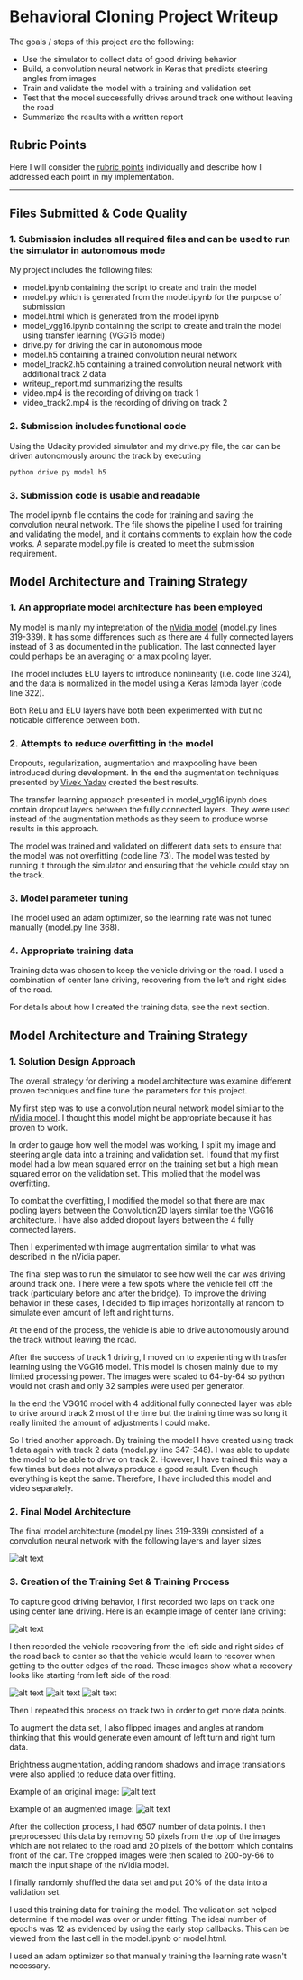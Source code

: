 # Behavioral Cloning Project Writeup

The goals / steps of this project are the following:
* Use the simulator to collect data of good driving behavior
* Build, a convolution neural network in Keras that predicts steering angles from images
* Train and validate the model with a training and validation set
* Test that the model successfully drives around track one without leaving the road
* Summarize the results with a written report


[//]: # (Image References)

[image1]: ./images/Model_Architecture.png "Model Architecture"
[image2]: ./images/center_2017_04_17_21_59_49_062.jpg "Center Image Example"
[image3]: ./images/center_2017_04_17_22_01_30_023.jpg "Recovery Image"
[image4]: ./images/center_2017_04_17_22_01_07_504.jpg "Recovery Image"
[image5]: ./images/center_2017_04_17_22_02_09_240.jpg "Recovery Image"
[image6]: ./images/Original.PNG "Original Image"
[image7]: ./images/Augmented.PNG "Augmented Image"

## Rubric Points
Here I will consider the [rubric points](https://review.udacity.com/#!/rubrics/432/view) individually and describe how I addressed each point in my implementation.

---
## Files Submitted & Code Quality

### 1. Submission includes all required files and can be used to run the simulator in autonomous mode

My project includes the following files:
* model.ipynb containing the script to create and train the model
* model.py which is generated from the model.ipynb for the purpose of submission
* model.html which is generated from the model.ipynb
* model_vgg16.ipynb containing the script to create and train the model using transfer learning (VGG16 model)
* drive.py for driving the car in autonomous mode
* model.h5 containing a trained convolution neural network
* model_track2.h5 containing a trained convolution neural network with additional track 2 data
* writeup_report.md summarizing the results
* video.mp4 is the recording of driving on track 1
* video_track2.mp4 is the recording of driving on track 2

### 2. Submission includes functional code
Using the Udacity provided simulator and my drive.py file, the car can be driven autonomously around the track by executing
```sh
python drive.py model.h5
```

### 3. Submission code is usable and readable

The model.ipynb file contains the code for training and saving the convolution neural network. The file shows the pipeline I used for training and validating the model, and it contains comments to explain how the code works. A separate model.py file is created to meet the submission requirement.

## Model Architecture and Training Strategy

### 1. An appropriate model architecture has been employed

My model is mainly my intepretation of the [nVidia model](http://images.nvidia.com/content/tegra/automotive/images/2016/solutions/pdf/end-to-end-dl-using-px.pdf) (model.py lines 319-339). It has some differences such as there are 4 fully connected layers instead of 3 as documented in the publication. The last connected layer could perhaps be an averaging or a max pooling layer.

The model includes ELU layers to introduce nonlinearity (i.e. code line 324), and the data is normalized in the model using a Keras lambda layer (code line 322).

Both ReLu and ELU layers have both been experimented with but no noticable difference between both.

### 2. Attempts to reduce overfitting in the model

Dropouts, regularization, augmentation and maxpooling have been introduced during development. In the end the augmentation techniques presented by [Vivek Yadav](https://chatbotslife.com/using-augmentation-to-mimic-human-driving-496b569760a9) created the best results.

The transfer learning approach presented in model_vgg16.ipynb does contain dropout layers between the fully connected layers. They were used instead of the augmentation methods as they seem to produce worse results in this approach.

The model was trained and validated on different data sets to ensure that the model was not overfitting (code line 73). The model was tested by running it through the simulator and ensuring that the vehicle could stay on the track.

### 3. Model parameter tuning

The model used an adam optimizer, so the learning rate was not tuned manually (model.py line 368).

### 4. Appropriate training data

Training data was chosen to keep the vehicle driving on the road. I used a combination of center lane driving, recovering from the left and right sides of the road.

For details about how I created the training data, see the next section.

## Model Architecture and Training Strategy

### 1. Solution Design Approach

The overall strategy for deriving a model architecture was examine different proven techniques and fine tune the parameters for this project.

My first step was to use a convolution neural network model similar to the [nVidia model](http://images.nvidia.com/content/tegra/automotive/images/2016/solutions/pdf/end-to-end-dl-using-px.pdf). I thought this model might be appropriate because it has proven to work.

In order to gauge how well the model was working, I split my image and steering angle data into a training and validation set. I found that my first model had a low mean squared error on the training set but a high mean squared error on the validation set. This implied that the model was overfitting.

To combat the overfitting, I modified the model so that there are max pooling layers between the Convolution2D layers similar toe the VGG16 architecture. I have also added dropout layers between the 4 fully connected layers.

Then I experimented with image augmentation similar to what was described in the nVidia paper.

The final step was to run the simulator to see how well the car was driving around track one. There were a few spots where the vehicle fell off the track (particulary before and after the bridge). To improve the driving behavior in these cases, I decided to flip images horizontally at random to simulate even amount of left and right turns.

At the end of the process, the vehicle is able to drive autonomously around the track without leaving the road.

After the success of track 1 driving, I moved on to experienting with trasfer learning using the VGG16 model. This model is chosen mainly due to my limited processing power. The images were scaled to 64-by-64 so python would not crash and only 32 samples were used per generator.

In the end the VGG16 model with 4 additional fully connected layer was able to drive around track 2 most of the time but the training time was so long it really limited the amount of adjustments I could make.

So I tried another approach. By training the model I have created using track 1 data again with track 2 data (model.py line 347-348). I was able to update the model to be able to drive on track 2. However, I have trained this way a few times but does not always produce a good result. Even though everything is kept the same. Therefore, I have included this model and video separately.

### 2. Final Model Architecture

The final model architecture (model.py lines 319-339) consisted of a convolution neural network with the following layers and layer sizes

![alt text][image1]

### 3. Creation of the Training Set & Training Process

To capture good driving behavior, I first recorded two laps on track one using center lane driving. Here is an example image of center lane driving:

![alt text][image2]

I then recorded the vehicle recovering from the left side and right sides of the road back to center so that the vehicle would learn to recover when getting to the outter edges of the road. These images show what a recovery looks like starting from left side of the road:

![alt text][image3]
![alt text][image4]
![alt text][image5]

Then I repeated this process on track two in order to get more data points.

To augment the data set, I also flipped images and angles at random thinking that this would generate even amount of left turn and right turn data.

Brightness augmentation, adding random shadows and image translations were also applied to reduce data over fitting.

Example of an original image:
![alt text][image6]

Example of an augmented image:
![alt text][image7]

After the collection process, I had 6507 number of data points. I then preprocessed this data by removing 50 pixels from the top of the images which are not related to the road and 20 pixels of the bottom which contains front of the car. The cropped images were then scaled to 200-by-66 to match the input shape of the nVidia model.

I finally randomly shuffled the data set and put 20% of the data into a validation set.

I used this training data for training the model. The validation set helped determine if the model was over or under fitting. The ideal number of epochs was 12 as evidenced by using the early stop callbacks. This can be viewed from the last cell in the model.ipynb or model.html.

I used an adam optimizer so that manually training the learning rate wasn't necessary.
